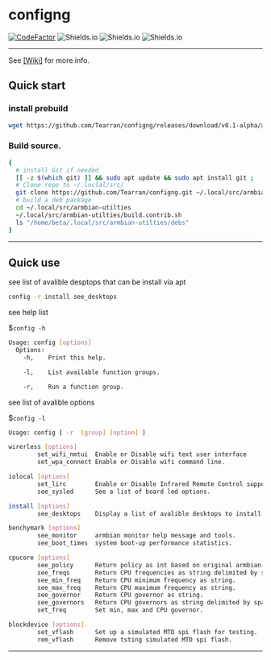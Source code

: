 # configng
[![CodeFactor](https://www.codefactor.io/repository/github/tearran/configng/badge)](https://www.codefactor.io/repository/github/tearran/configng)
![Shields.io](https://img.shields.io/github/issues/Tearran/configng)
![Shields.io](https://img.shields.io/github/forks/Tearran/configng)
![Shields.io](https://img.shields.io/github/license/Tearran/configng)

---
See [[Wiki]](https://github.com/Tearran/configng/wiki) for more info.

## Quick start
### install prebuild
```bash
wget https://github.com/Tearran/configng/releases/download/v0.1-alpha/armbian-bookworm-utils-config.0.1.deb ; sudo dpkg -i armbian-bookworm-utils-config.0.1.deb ;
```
### Build source.
```bash
{
  # install Git if needed
  [[ -z $(which git) ]] && sudo apt update && sudo apt install git ;
  # Clone repo to ~/.loclal/src/
  git clone https://github.com/Tearran/configng.git ~/.local/src/armbian-utilties ;
  # build a deb package
  cd ~/.local/src/armbian-utilties
  ~/.local/src/armbian-utilties/build.contrib.sh
  ls "/home/beta/.local/src/armbian-utilties/debs"  
}
```

---
## Quick use 
 see list of avalible desptops that can be install via apt
```bash
config -r install see_desktops
```
see help list

$`config -h` 
```bash
Usage: config [options]
  Options:
    -h,    Print this help.

    -l,    List available function groups.

    -r,    Run a function group.
```

see list of avalible options

$`config -l`
```bash
Usage: config [ -r  [group] [option] ]

wirerless [options]
        set_wifi_nmtui  Enable or Disable wifi text user interface
        set_wpa_connect Enable or Disable wifi command line.

iolocal [options]
        set_lirc        Enable or Disable Infrared Remote Control support.
        see_sysled      See a list of board led options.

install [options]
        see_desktops    Display a list of avalible desktops to install.

benchymark [options]
        see_monitor     armbian monitor help message and tools.
        see_boot_times  system boot-up performance statistics.

cpucore [options]
        see_policy      Return policy as int based on original armbian-config logic.
        see_freqs       Return CPU frequencies as string delimited by space.
        see_min_freq    Return CPU minimum frequency as string.
        see_max_freq    Return CPU maximum frequency as string.
        see_governor    Return CPU governor as string.
        see_governors   Return CPU governors as string delimited by space.
        set_freq        Set min, max and CPU governor.

blockdevice [options]
        set_vflash      Set up a simulated MTD spi flash for testing.
        rem_vflash      Remove tsting simulated MTD spi flash.
```

---
<!--
This is a refactoring of [armbian-config](https://github.com/armbian/config) using [Bash Utility](https://labbots.github.io/bash-utility) 
embedded in this project. This allows for functional programming in Bash. Error handling and validation are also included. 
The idea is to provide an API in Bash that can be called from a Command line interface, Text User interface and others.
Why Bash? Well, because it's going to be in every distribution. Striped down distributions 
may not include Python, C/C++, etc. build/runtime environments 



## Coding standards
[Shell Style Guide](https://google.github.io/styleguide/shellguide.html) has some good ideas, 
but fundementally look at the code in lib:
```
# @description Strip characters from the beginning of a string.
#
# @example
#   echo "$(string::lstrip "Hello World!" "He")"
#   #Output
#   llo World!
#
# @arg $1 string The input string.
# @arg $2 string The characters you want to strip.
#
# @exitcode 0  If successful.
# @exitcode 2 Function missing arguments.
#
# @stdout Returns the modified string.
string::lstrip() {
[[ $# -lt 2 ]] && printf "%s: Missing arguments\n" "${FUNCNAME[0]}" && return 2
printf '%s\n' "${1##$2}"
}
```

Functions should follow ~~filename~~::func_name style. Then you can tell just from the name which 
file the function is located in. Return codes should also follow a similar pattern:
* 0 Successful
* 1 Not found
* 2 Function missing arguments
* 3-255 all other errors

Validate values:
```
# Validate minimum frequency is <= maximum frequency
[ "$min_freq" -gt "$max_freq" ] && printf "%s: Minimum frequency must be <= maximum frequency\n" "${FUNCNAME[0]}" && return 5
```

Return values should use stdout:

```
# Return value
printf '%s\n' "$(cat $file)"
```

Only use sudo when needed and never run as root!

-->
